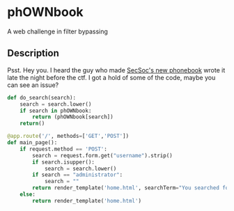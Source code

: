 # phOWNbook
A web challenge in filter bypassing

## Description
Psst. Hey you. 
I heard the guy who made [SecSoc's new phonebook](https://phownbook.unswsecurity.com/) wrote it late the night before the ctf.
I got a hold of some of the code, maybe you can see an issue?

```python
def do_search(search):
    search = search.lower()
    if search in phOWNbook:
        return (phOWNbook[search])
    return()

@app.route('/', methods=['GET','POST'])
def main_page():
    if request.method == 'POST':
        search = request.form.get("username").strip()
        if search.isupper():
            search = search.lower()
        if search == "administrator":
            search = ""
        return render_template('home.html', searchTerm="You searched for: '" + search + "'", results=do_search(search), msg="No Results")
    else:
        return render_template('home.html')
```